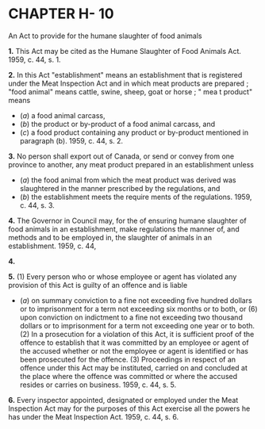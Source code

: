 
# CHAPTER H- 10
An Act to provide for the humane slaughter
of food animals

**1.** This Act may be cited as the Humane
Slaughter of Food Animals Act. 1959, c. 44, s. 1.

**2.** In this Act
"establishment" means an establishment that
is registered under the Meat Inspection Act
and in which meat products are prepared ;
"food animal" means cattle, swine, sheep,
goat or horse ;
"
mea t product" means
  * (_a_) a food animal carcass,
  * (_b_) the product or by-product of a food
animal carcass, and
  * (_c_) a food product containing any product
or by-product mentioned in paragraph (b).
1959, c. 44, s. 2.

**3.** No person shall export out of Canada,
or send or convey from one province to
another, any meat product prepared in an
establishment unless
  * (_a_) the food animal from which the meat
product was derived was slaughtered in the
manner prescribed by the regulations, and
  * (_b_) the establishment meets the require
ments of the regulations. 1959, c. 44, s. 3.

**4.** The Governor in Council may, for the
of ensuring humane slaughter of food
animals in an establishment, make regulations
the manner of, and methods and
to be employed in, the slaughter of
animals in an establishment. 1959, c. 44,

**4.**

**5.** (1) Every person who or whose employee
or agent has violated any provision of this
Act is guilty of an offence and is liable
  * (_a_) on summary conviction to a fine not
exceeding five hundred dollars or to
imprisonment for a term not exceeding six
months or to both, or
(6) upon conviction on indictment to a fine
not exceeding two thousand dollars or to
imprisonment for a term not exceeding one
year or to both.
(2) In a prosecution for a violation of this
Act, it is sufficient proof of the offence to
establish that it was committed by an
employee or agent of the accused whether or
not the employee or agent is identified or has
been prosecuted for the offence.
(3) Proceedings in respect of an offence
under this Act may be instituted, carried on
and concluded at the place where the offence
was committed or where the accused resides
or carries on business. 1959, c. 44, s. 5.

**6.** Every inspector appointed, designated
or employed under the Meat Inspection Act
may for the purposes of this Act exercise all
the powers he has under the Meat Inspection
Act. 1959, c. 44, s. 6.
